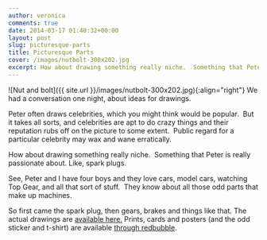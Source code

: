 ```yaml
---
author: veronica
comments: true
date: 2014-03-17 01:40:32+00:00
layout: post
slug: picturesque-parts
title: Picturesque Parts
cover: /images/nutbolt-300x202.jpg
excerpt: How about drawing something really niche.  Something that Peter is really passionate about. Like, spark plugs.
---
```


![Nut and bolt]({{ site.url }}/images/nutbolt-300x202.jpg){:align="right"}
We had a conversation one night, about ideas for drawings.

Peter often draws celebrities, which you might think would be popular.  But it takes all sorts, and celebrities are apt to do crazy things and their reputation rubs off on the picture to some extent.  Public regard for a particular celebrity may wax and wane erratically.

How about drawing something really niche.  Something that Peter is really passionate about. Like, spark plugs.

See, Peter and I have four boys and they love cars, model cars, watching Top Gear, and all that sort of stuff.  They know about all those odd parts that make up machines.

So first came the spark plug, then gears, brakes and things like that.  The actual drawings are [available here.](http://peterbrandt.com.au/product-category/picturesque-parts/)  Prints, cards and posters (and the odd sticker and t-shirt) are available [through redbubble](http://www.redbubble.com/people/swissbrandt/collections/272126-picturesque-parts).
